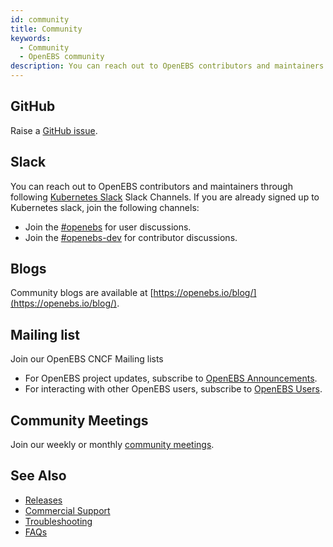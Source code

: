 ```yaml
---
id: community
title: Community
keywords:
  - Community
  - OpenEBS community
description: You can reach out to OpenEBS contributors and maintainers through Slack, GitHub, and mailing lists.
---
```


## GitHub

Raise a [GitHub issue](https://github.com/openebs/openebs/issues/new).

## Slack

You can reach out to OpenEBS contributors and maintainers through following [Kubernetes Slack](https://slack.k8s.io) Slack Channels. If you are already signed up to Kubernetes slack, join the following channels:

- Join the [#openebs](https://kubernetes.slack.com/messages/openebs/) for user discussions.
- Join the [#openebs-dev](https://cloud-native.slack.com/messages/openebs-dev/) for contributor discussions.

## Blogs

Community blogs are available at [https://openebs.io/blog/](https://openebs.io/blog/).

## Mailing list

Join our OpenEBS CNCF Mailing lists

- For OpenEBS project updates, subscribe to [OpenEBS Announcements](https://lists.cncf.io/g/cncf-openebs-announcements).
- For interacting with other OpenEBS users, subscribe to [OpenEBS Users](https://lists.cncf.io/g/cncf-openebs-users).

## Community Meetings

Join our weekly or monthly [community meetings](https://github.com/openebs/openebs/tree/master/community#community-meetings).

## See Also

- [Releases](releases.md)
- [Commercial Support](commercial-support.md)  
- [Troubleshooting](./troubleshooting/troubleshooting-local-storage.md)
- [FAQs](./faqs/faqs.md)

